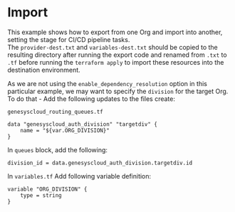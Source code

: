 # Import
This example shows how to export from one Org and import into another, setting the stage for CI/CD pipeline tasks.  
The `provider-dest.txt` and `variables-dest.txt` should be copied to the resulting directory after running the export code and renamed from `.txt` to `.tf` before running the `terraform apply` to import these resources into the destination environment.

As we are not using the `enable_dependency_resolution` option in this particular example, we may want to specify the `division` for the target Org.  To do that - 
Add the following updates to the files create: 

`genesyscloud_routing_queues.tf`
```
data "genesyscloud_auth_division" "targetdiv" {
    name = "${var.ORG_DIVISION}"
}
```
In `queues` block, add the following:

`division_id = data.genesyscloud_auth_division.targetdiv.id`

In `variables.tf`
Add following variable definition:
```
variable "ORG_DIVISION" {
    type = string
}
```